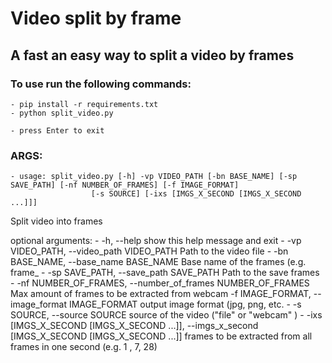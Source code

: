 # Video split by frame
## A fast an easy way to split a video by frames

### To use run the following commands:
    - pip install -r requirements.txt
    - python split_video.py
    
    - press Enter to exit

### ARGS:
    - usage: split_video.py [-h] -vp VIDEO_PATH [-bn BASE_NAME] [-sp SAVE_PATH] [-nf NUMBER_OF_FRAMES] [-f IMAGE_FORMAT]
                      [-s SOURCE] [-ixs [IMGS_X_SECOND [IMGS_X_SECOND ...]]]

Split video into frames

optional arguments:
    - -h, --help            show this help message and exit
    - -vp VIDEO_PATH, --video_path VIDEO_PATH
                        <Required> Path to the video file
    - -bn BASE_NAME, --base_name BASE_NAME
                        Base name of the frames (e.g. frame_
    - -sp SAVE_PATH, --save_path SAVE_PATH
                        Path to the save frames
    - -nf NUMBER_OF_FRAMES, --number_of_frames NUMBER_OF_FRAMES
                        Max amount of frames to be extracted from webcam
    -f IMAGE_FORMAT, --image_format IMAGE_FORMAT
                        output image format (jpg, png, etc.
    - -s SOURCE, --source SOURCE
                        source of the video ("file" or "webcam" )
    - -ixs [IMGS_X_SECOND [IMGS_X_SECOND ...]], --imgs_x_second [IMGS_X_SECOND [IMGS_X_SECOND ...]]
                        frames to be extracted from all frames in one second (e.g. 1 , 7, 28)